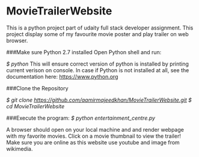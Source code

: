 # MovieTrailerWebsite
This is a python project part of udaity full stack developer assignment. This project display some of my favourite movie poster and play trailer on web browser.

###Make sure Python 2.7 installed
Open Python shell and run:

*$ python*
This will ensure correct version of python is installed by printing current verison on console.
In case if Python is not installed at all, see the documentation here: https://www.python.org

###Clone the Repository


*$ git clone https://github.com/aamirmajeedkhan/MovieTrailerWebsite.git*
*$ cd MovieTrailerWebsite*

###Execute the program:
*$ python entertainment_centre.py*

A browser should open on your local machine and and render webpage with my favorite movies. Click on a movie thumbnail to view the trailer!
Make sure you are online as this website use youtube and image from wikimedia.